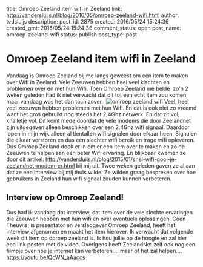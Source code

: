 title: Omroep Zeeland item wifi in Zeeland
link: http://vandersluijs.nl/blog/2016/05/omroep-zeeland-wifi.html
author: tvdsluijs
description: 
post_id: 2875
created: 2016/05/24 15:24:36
created_gmt: 2016/05/24 15:24:36
comment_status: open
post_name: omroep-zeeland-wifi
status: publish
post_type: post

# Omroep Zeeland item wifi in Zeeland

Vandaag is Omroep Zeeland bij me langs geweest om een item te maken over Wifi in Zeeland. Vele Zeeuwen hebben heel veel klachten en problemen over en met hun Wifi. Toen Omroep Zeeland me belde  zo'n 2 weken geleden had ik niet verwacht dat dit tot een echt item zou komen, maar vandaag was het dan toch zover.  ![omroep zeeland wifi](https://zeelandwifi.nl/wp-content/uploads/2016/05/omroepzeeland-1.jpg) Veel, heel veel zeeuwen hebben problemen met hun Wifi. En dat is ook niet zo vreemd want het gros gebruikt nog steeds het 2,4Ghz netwerk. En dat zit vol, knalletje vol. Dit komt mede doordat de vele modems die door Zeelandnet zijn uitgegeven alleen beschikken over een 2.4Ghz wifi signaal. Daardoor lopen in mijn wijk alleen al tientallen wifi signalen door elkaar heen. Signalen die elkaar verstoren en dus een slechter wifi bereik en trage wifi opleveren. Dus Omroep Zeeland dook er in om er een item over te maken en zo de Zeeuwen te helpen aan een beter Wifi ervaring. En blijkbaar kwamen ze door dit artikel: http://vandersluijs.nl/blog/2015/01/snel-wifi-gooi-je-zeelandnet-modem-er.html bij mij uit. Twee weken geleden gaven ze al aan dat ze een interview bij mij thuis wilde. Ze wilden graag bespreken over hoe gebruikers in Zeeland hun wifi signaal zouden kunnen verbeteren. 

## Interview op Omroep Zeeland!

Dus had ik vandaag dat interview, dat item over de vele slechte ervaringen die Zeeuwen hebben met hun wifi en over eventuele oplossingen. Coen Theuwis, is presentator en verslaggever Omroep Zeeland, heeft het interview afgenomen en maakt het item hierover. Ik verwacht dat volgende week dit item op oproep zeeland is. Ik hou jullie op de hoogte en zal hier een link posten met de video. Overigens heeft ZeelandNet zelf ook nog een filmpje over hoe je internet kan verbeteren.... maar of het zal helpen.... https://youtu.be/QcWN_aAaccs